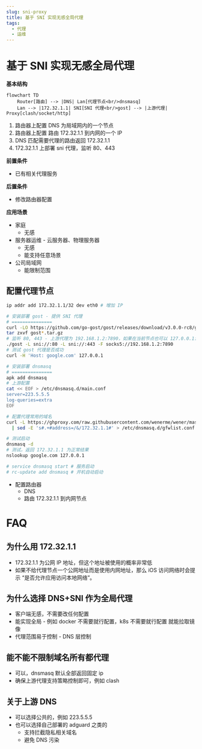 ```yaml
---
slug: sni-proxy
title: 基于 SNI 实现无感全局代理
tags:
  - 代理
  - 运维
---
```


# 基于 SNI 实现无感全局代理

**基本结构**

```mermaid
flowchart TD
    Router[路由] --> |DNS| Lan[代理节点<br/>dnsmasq]
    Lan --> |172.32.1.1| SNI[SNI 代理<br/>gost] --> |上游代理| Proxy[clash/socket/http]
```

<!-- more -->

1. 路由器上配置 DNS 为局域网内的一个节点
1. 路由器上配置 路由 172.32.1.1 到内网的一个 IP
1. DNS 匹配需要代理的路由返回 172.32.1.1
1. 172.32.1.1 上部署 sni 代理，监听 80、443

**前置条件**

- 已有相关代理服务

**后置条件**

- 修改路由器配置

**应用场景**

- 家庭
  - 无感
- 服务器运维 - 云服务器、物理服务器
  - 无感
  - 能支持任意场景
- 公司局域网
  - 能限制范围

## 配置代理节点

```bash
ip addr add 172.32.1.1/32 dev eth0 # 增加 IP

# 安装部署 gost - 提供 SNI 代理
# ===============
curl -LO https://github.com/go-gost/gost/releases/download/v3.0.0-rc8/gost_3.0.0-rc8_linux_amd64.tar.gz
tar zxvf gost*.tar.gz
# 监听 80, 443 - 上游代理为 192.168.1.2:7890，如果在当前节点也可以 127.0.0.1:7890
./gost -L sni://:80 -L sni://:443 -F socks5://192.168.1.2:7890
# 测试 gost 代理是否成功
curl -H 'Host: google.com' 127.0.0.1

# 安装部署 dnsmasq
# ===============
apk add dnsmasq
# 上游配置
cat << EOF > /etc/dnsmasq.d/main.conf
server=223.5.5.5
log-queries=extra
EOF

# 配置代理常用的域名
curl -L https://ghproxy.com/raw.githubusercontent.com/wenerme/wener/master/notes/service/dns/gfwlist.txt \
  | sed -E 's#.+#address=/&/172.32.1.1#' > /etc/dnsmasq.d/gfwlist.conf

# 测试启动
dnsmasq -d
# 测试，返回 172.32.1.1 为正常结果
nslookup google.com 127.0.0.1

# service dnsmasq start # 服务启动
# rc-update add dnsmasq # 开机自动启动
```

- 配置路由器
  - DNS
  - 路由 172.32.1.1 到内网节点

# FAQ

## 为什么用 172.32.1.1

- 172.32.1.1 为公网 IP 地址，但这个地址被使用的概率非常低
- 如果不给代理节点一个公网地址而是使用内网地址，那么 iOS 访问网络时会提示 “是否允许应用访问本地网络”。

## 为什么选择 DNS+SNI 作为全局代理

- 客户端无感，不需要改任何配置
- 能实现全局 - 例如 docker 不需要就行配置，k8s 不需要就行配置 就能拉取镜像
- 代理范围易于控制 - DNS 层控制

## 能不能不限制域名所有都代理

- 可以，dnsmasq 默认全部返回固定 ip
- 确保上游代理支持策略控制即可，例如 clash

## 关于上游 DNS

- 可以选择公共的，例如 223.5.5.5
- 也可以选择自己部署的 adguard 之类的
  - 支持拦截隐私相关域名
  - 避免 DNS 污染
